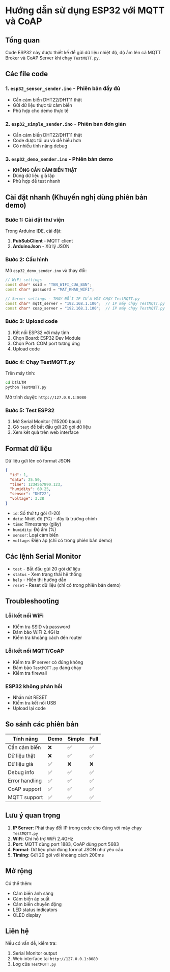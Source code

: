 # Hướng dẫn sử dụng ESP32 với MQTT và CoAP

## Tổng quan

Code ESP32 này được thiết kế để gửi dữ liệu nhiệt độ, độ ẩm lên cả MQTT Broker và CoAP Server khi chạy `TestMQTT.py`.

## Các file code

### 1. `esp32_sensor_sender.ino` - Phiên bản đầy đủ
- Cần cảm biến DHT22/DHT11 thật
- Gửi dữ liệu thực từ cảm biến
- Phù hợp cho demo thực tế

### 2. `esp32_simple_sender.ino` - Phiên bản đơn giản
- Cần cảm biến DHT22/DHT11 thật
- Code được tối ưu và dễ hiểu hơn
- Có nhiều tính năng debug

### 3. `esp32_demo_sender.ino` - Phiên bản demo
- **KHÔNG CẦN CẢM BIẾN THẬT**
- Dùng dữ liệu giả lập
- Phù hợp để test nhanh

## Cài đặt nhanh (Khuyến nghị dùng phiên bản demo)

### Bước 1: Cài đặt thư viện

Trong Arduino IDE, cài đặt:
1. **PubSubClient** - MQTT client
2. **ArduinoJson** - Xử lý JSON

### Bước 2: Cấu hình

Mở `esp32_demo_sender.ino` và thay đổi:

```cpp
// WiFi settings
const char* ssid = "TEN_WIFI_CUA_BAN";
const char* password = "MAT_KHAU_WIFI";

// Server settings - THAY ĐỔI IP CỦA MÁY CHẠY TestMQTT.py
const char* mqtt_server = "192.168.1.100";  // IP máy chạy TestMQTT.py
const char* coap_server = "192.168.1.100";  // IP máy chạy TestMQTT.py
```

### Bước 3: Upload code

1. Kết nối ESP32 với máy tính
2. Chọn Board: ESP32 Dev Module
3. Chọn Port: COM port tương ứng
4. Upload code

### Bước 4: Chạy TestMQTT.py

Trên máy tính:

```bash
cd btlLTM
python TestMQTT.py
```

Mở trình duyệt: `http://127.0.0.1:8080`

### Bước 5: Test ESP32

1. Mở Serial Monitor (115200 baud)
2. Gõ `test` để bắt đầu gửi 20 gói dữ liệu
3. Xem kết quả trên web interface

## Format dữ liệu

Dữ liệu gửi lên có format JSON:

```json
{
  "id": 1,
  "data": 25.50,
  "time": 1234567890.123,
  "humidity": 60.25,
  "sensor": "DHT22",
  "voltage": 3.28
}
```

- `id`: Số thứ tự gói (1-20)
- `data`: Nhiệt độ (°C) - đây là trường chính
- `time`: Timestamp (giây)
- `humidity`: Độ ẩm (%)
- `sensor`: Loại cảm biến
- `voltage`: Điện áp (chỉ có trong phiên bản demo)

## Các lệnh Serial Monitor

- `test` - Bắt đầu gửi 20 gói dữ liệu
- `status` - Xem trạng thái hệ thống
- `help` - Hiển thị hướng dẫn
- `reset` - Reset dữ liệu (chỉ có trong phiên bản demo)

## Troubleshooting

### Lỗi kết nối WiFi
- Kiểm tra SSID và password
- Đảm bảo WiFi 2.4GHz
- Kiểm tra khoảng cách đến router

### Lỗi kết nối MQTT/CoAP
- Kiểm tra IP server có đúng không
- Đảm bảo `TestMQTT.py` đang chạy
- Kiểm tra firewall

### ESP32 không phản hồi
- Nhấn nút RESET
- Kiểm tra kết nối USB
- Upload lại code

## So sánh các phiên bản

| Tính năng | Demo | Simple | Full |
|-----------|------|--------|------|
| Cần cảm biến | ❌ | ✅ | ✅ |
| Dữ liệu thật | ❌ | ✅ | ✅ |
| Dữ liệu giả | ✅ | ❌ | ❌ |
| Debug info | ✅ | ✅ | ✅ |
| Error handling | ✅ | ✅ | ✅ |
| CoAP support | ✅ | ✅ | ✅ |
| MQTT support | ✅ | ✅ | ✅ |

## Lưu ý quan trọng

1. **IP Server**: Phải thay đổi IP trong code cho đúng với máy chạy `TestMQTT.py`
2. **WiFi**: Chỉ hỗ trợ WiFi 2.4GHz
3. **Port**: MQTT dùng port 1883, CoAP dùng port 5683
4. **Format**: Dữ liệu phải đúng format JSON như yêu cầu
5. **Timing**: Gửi 20 gói với khoảng cách 200ms

## Mở rộng

Có thể thêm:
- Cảm biến ánh sáng
- Cảm biến áp suất
- Cảm biến chuyển động
- LED status indicators
- OLED display

## Liên hệ

Nếu có vấn đề, kiểm tra:
1. Serial Monitor output
2. Web interface tại `http://127.0.0.1:8080`
3. Log của `TestMQTT.py`